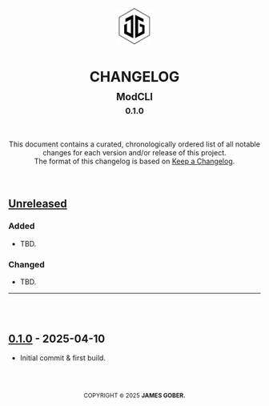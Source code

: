 <div align="center" id="top">
    <picture>
        <source media="(prefers-color-scheme: dark)" srcset="./docs/media/jamesgober-logo-dark.png">
        <img  width="72"  height="72" 
            alt="Official brand mark and logo of James Gober. Image shows JG stylish initials encased in a hexagon outline." 
            src="./docs/media/jamesgober-logo.png">
    </picture>
    <h1>
        <strong>CHANGELOG</strong>
        <sup>
            <br><sub>ModCLI</sub><br>
            <sup><suP>0.1.0</sup></sup>
        </sup>
    </h1>
</div>
<!-- 
/////////// END HEADER
#######################################################################################################
/////////// BEGIN BODY -->
<div align="center">
    This document contains a curated, chronologically ordered list of all notable changes for each version and/or release of this project. 
    <br>
    The format of this changelog is based on <a href="https://keepachangelog.com/en/1.1.0/">Keep a Changelog</a>.
    <br><br><br>
</div>

## [Unreleased]
<div>
    <h3>Added</h3>
    <ul>
        <li>TBD.</li>    
    </ul>
    <h3>Changed</h3>
    <ul>    
        <li>TBD.</li>
    </ul>
    <hr><br><br>
<div>





<!-- 0.1.0
============================================
Initial Commit
============================================-->
## [0.1.0] - 2025-04-10 
<div>
    <ul>    
        <li>Initial commit &amp; first build.</li>
    </ul>
<div>


<!--
/////////// BEGIN FOOTER
####################################################################################################### -->
[unreleased]: https://github.com/jamesgober/daemon-base/compare/v0.1.0...HEAD
<!-- 
============================================================================
VERSIONS
============================================================================ -->

<!-- 
POST-RELEASE/STABLE GOES HERE
-->


<!--
 PRE-RELEASE =========================================================== -->
[0.1.3]: https://github.com/jamesgober/daemon-base/compare/v0.1.2...v0.1.3
[0.1.2]: https://github.com/jamesgober/daemon-base/compare/v0.1.1...v0.1.2
[0.1.0]: https://github.com/jamesgober/daemon-base/compare/v0.1.0...HEAD




<!--#######################################################################################################
:: COPYRIGHT
============================================================================ -->
<div align="center">
  <br>
  <h2></h2>
  <sup>COPYRIGHT <small>&copy;</small> 2025 <strong>JAMES GOBER.</strong></sup>
</div>